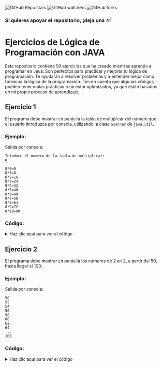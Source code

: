 ![GitHub Repo stars](https://img.shields.io/github/stars/felixmk0/Logica-de-Programacion-JAVA)
![GitHub watchers](https://img.shields.io/github/watchers/felixmk0/Logica-de-Programacion-JAVA)
![GitHub forks](https://img.shields.io/github/forks/felixmk0/Logica-de-Programacion-JAVA)
### Si quieres apoyar el repositorio, ¡deja una ⭐!

# Ejercicios de Lógica de Programación con JAVA

Este repositorio contiene 50 ejercicios que he creado mientras aprendo a programar en Java. Son perfectos para practicar y mejorar tu lógica de programación. Te ayudarán a resolver problemas y a entender mejor cómo funciona la lógica de la programación.
Ten en cuenta que algunos códigos pueden tener malas prácticas o no estar optimizados, ya que están basados en mi propio proceso de aprendizaje. 


## Ejercicio 1
El programa debe mostrar en pantalla la tabla de multiplicar del número que el usuario introduzca por consola, utilizando la clase ```Scanner``` de ```java.util```.

### Ejemplo:
Salida por consola:
```
Intoduce el numero de la tabla de multiplicar:
8

8*0=0
8*1=8
8*2=16
8*3=24
8*4=32
8*5=40
8*6=48
8*7=56
8*8=64
8*9=72
8*10=80
```

### Código:

<details>
  <summary>Haz clic aquí para ver el código</summary>

```java
import java.util.Scanner;

public class Exercise1 {
    public static void main(String[] args) {
        Scanner scanner = new Scanner(System.in);
        System.out.println("Intoduce el numero de la tabla de multiplicar:");
        int numTabla = scanner.nextInt();
        if (numTabla <= 0) {
            System.out.println("ERROR: Debes introducir un numero mayor que 0!!");
            return;
        }

        for (int i = numTabla; i == numTabla; i++) {
            for (int j = 0; j <= 10; j++) {
                System.out.println(i + "*" + j + "=" + i * j);
            }
        }
    }
}
```
</details>

## Ejercicio 2
El programa debe mostrar en pantalla los números de 2 en 2, a partir del 50, hasta llegar al 100.

### Ejemplo:
Salida por consola:
```
50
52
54
56
58
60
62
64
...
100
```

### Código:

<details>
  <summary>Haz clic aquí para ver el código</summary>

```java
public class Exercise2 {
    public static void main(String[] args) {
        for (int i = 50; i <= 100 ; i +=2) {
            System.out.println(i);
        }
    }
}
```
</details>
